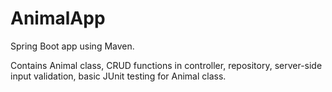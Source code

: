 # AnimalApp
Spring Boot app using Maven.

Contains Animal class, 
CRUD functions in controller,
repository,
server-side input validation,
basic JUnit testing for Animal class.

